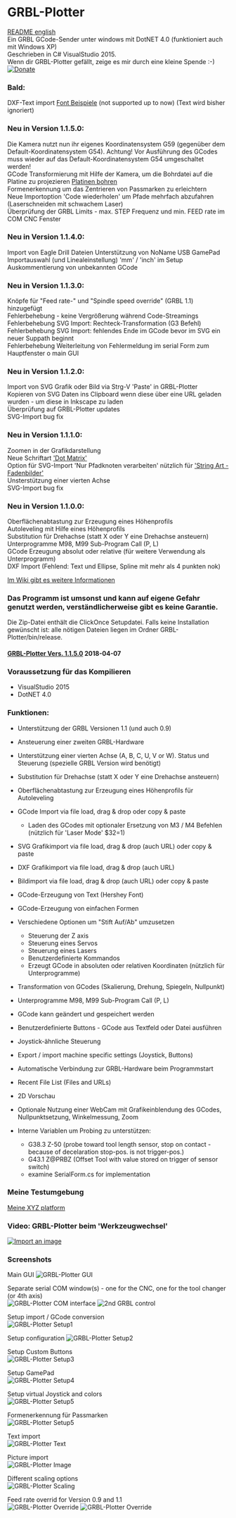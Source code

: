 # GRBL-Plotter
[README english](README.md)  
Ein  GRBL GCode-Sender unter windows mit DotNET 4.0 (funktioniert auch mit Windows XP)  
Geschrieben in C# VisualStudio 2015.  
Wenn dir GRBL-Plotter gefällt, zeige es mir durch eine kleine Spende :-) [![Donate](https://www.paypalobjects.com/de_DE/DE/i/btn/btn_donateCC_LG.gif)](https://www.paypal.com/cgi-bin/webscr?cmd=_s-xclick&hosted_button_id=WK8ATWHC872JU)
  
### Bald:  
DXF-Text import [Font Beispiele](https://www.circuitousroot.com/artifice/drafting/librecad-miscellany/index.html) (not supported up to now)  (Text wird bisher ignoriert)  
  
### Neu in Version 1.1.5.0: 
Die Kamera nutzt nun ihr eigenes Koordinatensystem G59 (gegenüber dem Default-Koordinatensystem G54). Achtung! Vor Ausführung des GCodes muss wieder auf das Default-Koordinatensystem G54 umgeschaltet werden!  
GCode Transformierung mit Hilfe der Kamera, um die Bohrdatei auf die Platine zu projezieren [Platinen bohren](https://github.com/svenhb/GRBL-Plotter/wiki/Platinen-bohren)   
Formenerkennung um das Zentrieren von Passmarken zu erleichtern  
Neue Importoption 'Code wiederholen' um Pfade mehrfach abzufahren (Laserschneiden mit schwachem Laser)  
Überprüfung der GRBL Limits - max. STEP Frequenz und min. FEED rate im COM CNC Fenster  
    
### Neu in Version 1.1.4.0: 
Import von Eagle Drill Dateien
Unterstützung von NoName USB GamePad  
Importauswahl (und Linealeinstellung) 'mm' / 'inch' im Setup  
Auskommentierung von unbekannten GCode  
  
### Neu in Version 1.1.3.0: 
Knöpfe für "Feed rate-" und "Spindle speed override" (GRBL 1.1) hinzugefügt  
Fehlerbehebung - keine Vergrößerung während Code-Streamings  
Fehlerbehebung SVG Import: Rechteck-Transformation (G3 Befehl)  
Fehlerbehebung SVG Import: fehlendes Ende im GCode bevor im SVG ein neuer Suppath beginnt  
Fehlerbehebung Weiterleitung von Fehlermeldung im serial Form zum Hauptfenster  o main GUI
 
### Neu in Version 1.1.2.0: 
Import von SVG Grafik oder Bild via Strg-V 'Paste' in GRBL-Plotter   
Kopieren von SVG Daten ins Clipboard wenn diese über eine URL geladen wurden - um diese in Inkscape zu laden   
Überprüfung auf GRBL-Plotter updates   
SVG-Import bug fix  
  
### Neu in Version 1.1.1.0: 
Zoomen in der Grafikdarstellung  
Neue Schriftart ['Dot Matrix'](https://youtu.be/ip_qCQwoufw)   
Option für SVG-Import 'Nur Pfadknoten verarbeiten' nützlich für ['String Art - Fadenbilder'](https://youtu.be/ymWi15rvTvM)  
Unsterstützung einer vierten Achse  
SVG-Import bug fix  
  
### Neu in Version 1.1.0.0:  
Oberflächenabtastung zur Erzeugung eines Höhenprofils  
Autoleveling mit Hilfe eines Höhenprofils  
Substitution für Drehachse (statt X oder Y eine Drehachse ansteuern)  
Unterprogramme M98, M99 Sub-Program Call (P, L)  
GCode Erzeugung absolut oder relative (für weitere Verwendung als Unterprogramm)  
DXF Import (Fehlend: Text und Ellipse, Spline mit mehr als 4 punkten nok)  
  
  
[Im Wiki gibt es weitere Informationen](https://github.com/svenhb/GRBL-Plotter/wiki)  

### Das Programm ist umsonst und kann auf eigene Gefahr genutzt werden, verständlicherweise gibt es keine Garantie.
Die Zip-Datei enthält die ClickOnce Setupdatei. Falls keine Installation gewünscht ist: alle nötigen Dateien liegen im Ordner GRBL-Plotter/bin/release.  
#### [GRBL-Plotter Vers. 1.1.5.0](GRBL-Plotter_1150_Publish.zip)  2018-04-07  
  
### Voraussetzung für das Kompilieren
* VisualStudio 2015 
* DotNET 4.0
 
### Funktionen:
* Unterstützung der GRBL Versionen 1.1 (und auch 0.9)  
* Ansteuerung einer zweiten GRBL-Hardware 
* Unterstützung einer vierten Achse (A, B, C, U, V or W). Status und Steuerung (spezielle GRBL Version wird benötigt) 
* Substitution für Drehachse (statt X oder Y eine Drehachse ansteuern)
* Oberflächenabtastung zur Erzeugung eines Höhenprofils für Autoleveling

* GCode Import via file load, drag & drop oder copy & paste
  - Laden des GCodes mit optionaler Ersetzung von M3 / M4 Befehlen (nützlich für 'Laser Mode' $32=1)
* SVG Grafikimport via file load, drag & drop (auch URL) oder copy & paste
* DXF Grafikimport via file load, drag & drop (auch URL)
* Bildimport via file load, drag & drop (auch URL) oder copy & paste
* GCode-Erzeugung von Text (Hershey Font)
* GCode-Erzeugung von einfachen Formen
* Verschiedene Optionen um "Stift Auf/Ab" umzusetzen
  - Steuerung der Z axis
  - Steuerung  eines Servos
  - Steuerung  eines Lasers
  - Benutzerdefinierte Kommandos
  - Erzeugt GCode in absoluten oder relativen Koordinaten (nützlich für Unterprogramme)  
  
* Transformation von GCodes (Skalierung, Drehung, Spiegeln, Nullpunkt)
* Unterprogramme M98, M99 Sub-Program Call (P, L)  
* GCode kann geändert und gespeichert werden
* Benutzerdefinierte Buttons - GCode aus Textfeld oder Datei ausführen
* Joystick-ähnliche Steuerung
* Export / import machine specific settings (Joystick, Buttons)  
* Automatische Verbindung zur GRBL-Hardware beim Programmstart
* Recent File List (Files and URLs)
* 2D Vorschau
* Optionale Nutzung einer WebCam mit Grafikeinblendung des GCodes, Nullpunktsetzung, Winkelmessung, Zoom
* Interne Variablen um Probing zu unterstützen:
  - G38.3 Z-50		(probe toward tool length sensor, stop on contact - because of decelaration stop-pos. is not trigger-pos.)
  - G43.1 Z@PRBZ	(Offset Tool with value stored on trigger of sensor switch)
  - examine SerialForm.cs for implementation

### Meine Testumgebung
[Meine XYZ platform](http://svenhb.bplaced.net/?CNC___Plotter)

### Video: GRBL-Plotter beim 'Werkzeugwechsel'
[![Import an image](https://img.youtube.com/vi/x5UTHpgsfII/0.jpg)](https://www.youtube.com/watch?v=x5UTHpgsfII)

### Screenshots
Main GUI
![GRBL-Plotter GUI](doc/GRBLPlotter_GUI.png?raw=true "Main GUI") 

Separate serial COM window(s) - one for the CNC, one for the tool changer (or 4th axis)  
![GRBL-Plotter COM interface](doc/GRBLPlotter_COM2.png?raw=true "Serial connection") ![2nd GRBL control](doc/GRBLPlotter_Control_COM2.png?raw=true "Serial connection") 

Setup import / GCode conversion  
![GRBL-Plotter Setup1](doc/GRBLPlotter_Setup1_de.png?raw=true "Setup1") 
  
Setup configuration 
![GRBL-Plotter Setup2](doc/GRBLPlotter_Setup2_de.png?raw=true "Setup2") 
  
Setup Custom Buttons  
![GRBL-Plotter Setup3](doc/GRBLPlotter_Setup3_de.png?raw=true "Setup3") 
  
Setup GamePad  
![GRBL-Plotter Setup4](doc/GRBLPlotter_Setup4_de.png?raw=true "Setup4") 
  
Setup virtual Joystick and colors  
![GRBL-Plotter Setup5](doc/GRBLPlotter_Setup5_de.png?raw=true "Setup5") 
  
Formenerkennung für Passmarken       
![GRBL-Plotter Setup5](doc/GRBLPlotter_Setup6_de.png?raw=true "Setup6") 
    
Text import  
![GRBL-Plotter Text](doc/GRBLPlotter_Text.png?raw=true "Text conversion") 

Picture import  
![GRBL-Plotter Image](doc/GRBLPlotter_Image.png?raw=true "Image import") 

Different scaling options  
![GRBL-Plotter Scaling](doc/GRBLPlotter_scaling.png?raw=true "GCode scaling") 

Feed rate overrid for Version 0.9 and 1.1  
![GRBL-Plotter Override](doc/GRBLPlotter_override.png?raw=true "GCode override") ![GRBL-Plotter Override](doc/GRBLPlotter_override2.png?raw=true "GCode override")
